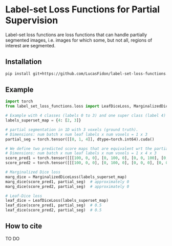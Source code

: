 # Label-set Loss Functions for Partial Supervision
Label-set loss functions are loss functions 
that can handle partially segmented images,
i.e. images for which some, but not all, regions of interest
are segmented.


## Installation
```bash
pip install git+https://github.com/LucasFidon/label-set-loss-functions.git
```

## Example
```python
import torch
from label_set_loss_functions.loss import LeafDiceLoss, MarginalizedDiceLoss

# Example with 4 classes (labels 0 to 3) and one super class (label 4) that contains the labels 2 and 3
labels_superset_map = {4: [2, 3]}

# partial segmentation in 1D with 3 voxels (ground truth).
# Dimensions: num batch x num leaf labels x num voxels = 1 x 3
partial_seg = torch.tensor([[0, 1, 4]], dtype=torch.int64).cuda()

# We define two predicted score maps that are equivalent wrt the partial annotation
# Dimensions: num batch x num leaf labels x num voxels = 1 x 4 x 3
score_pred1 = torch.tensor([[[100, 0, 0], [0, 100, 0], [0, 0, 100], [0, 0, 0]]], dtype=torch.float32).cuda()
score_pred2 = torch.tensor([[[100, 0, 0], [0, 100, 0], [0, 0, 0], [0, 0, 100]]], dtype=torch.float32).cuda()

# Marginalized Dice loss
marg_dice = MarginalizedDiceLoss(labels_superset_map)
marg_dice(score_pred1, partial_seg)  # approximately 0
marg_dice(score_pred2, partial_seg)  # approximately 0

# Leaf-Dice loss
leaf_dice = LeafDiceLoss(labels_superset_map)
leaf_dice(score_pred1, partial_seg)  # 0.5
leaf_dice(score_pred2, partial_seg)  # 0.5
```

## How to cite
TO DO